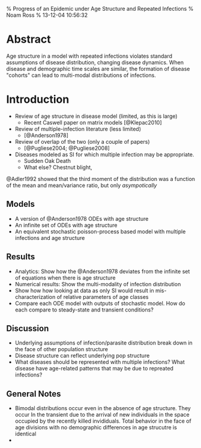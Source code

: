 % Progress of an Epidemic under Age Structure and Repeated Infections
% Noam Ross
% 13-12-04 10:56:32

Abstract
========

Age structure in a model with repeated infections violates standard assumptions
of disease distribution, changing disease dynamics. When disease and demographic
time scales are similar, the formation of disease "cohorts" can lead to
multi-modal distributions of infections.

Introduction
============

-   Review of age structure in disease model (limited, as this is large)
    -   Recent Caswell paper on matrix models [@Klepac2010]
-   Review of multiple-infection literature (less limited)
    -   [@Anderson1978]
-   Review of overlap of the two (only a couple of papers)
    -   [@Pugliese2004; @Pugliese2008]
-   Diseases modeled as SI for which multiple infection may be appropriate.
    - Sudden Oak Death
    - What else? Chestnut blight, 
    
    
@Adler1992 showed that the third moment of the distribution was a function of the mean and mean/variance ratio, but only *asympotically*
## Models

-   A version of @Anderson1978 ODEs with age structure
-   An infinite set of ODEs with age structure
-   An equivalent stochastic poisson-process based model with multiple
    infections and age structure
    
## Results

-   Analytics: Show how the @Anderson1978 deviates from the infinite set of
    equations when there is age structure
-   Numerical results: Show the multi-modality of infection distribution
-   Show how how looking at data as only SI would result in mis-characterization
    of relative parameters of age classes
-   Compare each ODE model with outputs of stochastic model. How do each compare
    to steady-state and transient conditions?

## Discussion

-   Underlying assumptions of infection/parasite distribution break down in the
    face of other population structure
-   Disease structure can reflect underlying pop structure
-   What diseases should be represented with multiple infections? What disease
    have age-related patterns that may be due to repreated infections?
    
    
## General Notes

-   Bimodal distributions occur even in the absence of age structure. They occur
    In the transient due to the arrival of new individuals in the space occupied
    by the recently killed invididuals.  Total behavior in the face of age
    divisions with no demographic differences in age strucutre is identical
-   

